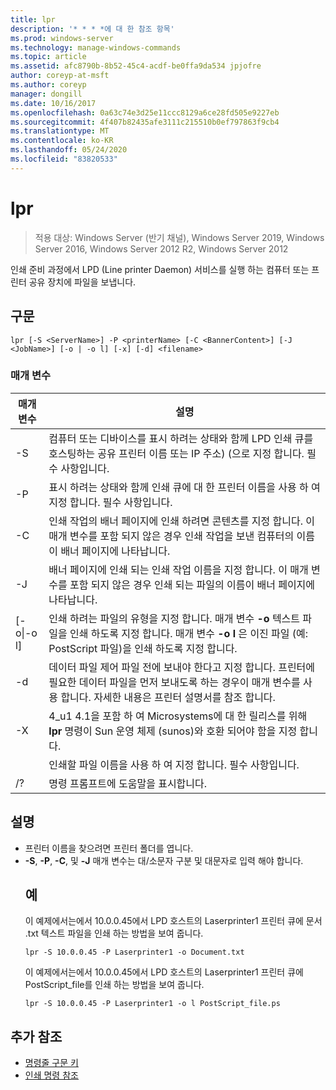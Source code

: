 ```yaml
---
title: lpr
description: '* * * *에 대 한 참조 항목'
ms.prod: windows-server
ms.technology: manage-windows-commands
ms.topic: article
ms.assetid: afc8790b-8b52-45c4-acdf-be0ffa9da534 jpjofre
author: coreyp-at-msft
ms.author: coreyp
manager: dongill
ms.date: 10/16/2017
ms.openlocfilehash: 0a63c74e3d25e11ccc8129a6ce28fd505e9227eb
ms.sourcegitcommit: 4f407b82435afe3111c215510b0ef797863f9cb4
ms.translationtype: MT
ms.contentlocale: ko-KR
ms.lasthandoff: 05/24/2020
ms.locfileid: "83820533"
---
```

# <a name="lpr"></a>lpr

> 적용 대상: Windows Server (반기 채널), Windows Server 2019, Windows Server 2016, Windows Server 2012 R2, Windows Server 2012

인쇄 준비 과정에서 LPD (Line printer Daemon) 서비스를 실행 하는 컴퓨터 또는 프린터 공유 장치에 파일을 보냅니다.

## <a name="syntax"></a>구문
```
lpr [-S <ServerName>] -P <printerName> [-C <BannerContent>] [-J <JobName>] [-o | -o l] [-x] [-d] <filename>
```
### <a name="parameters"></a>매개 변수

|     매개 변수      |                                                                                                           설명                                                                                                           |
|--------------------|---------------------------------------------------------------------------------------------------------------------------------------------------------------------------------------------------------------------------------|
|  -S<ServerName>   |                                    컴퓨터 또는 디바이스를 표시 하려는 상태와 함께 LPD 인쇄 큐를 호스팅하는 공유 프린터 이름 또는 IP 주소) (으로 지정 합니다. 필수 사항입니다.                                    |
|  -P<printerName>  |                                                              표시 하려는 상태와 함께 인쇄 큐에 대 한 프린터 이름을 사용 하 여 지정 합니다. 필수 사항입니다.                                                              |
| -C<BannerContent> |                인쇄 작업의 배너 페이지에 인쇄 하려면 콘텐츠를 지정 합니다. 이 매개 변수를 포함 되지 않은 경우 인쇄 작업을 보낸 컴퓨터의 이름이 배너 페이지에 나타납니다.                 |
|    -J<JobName>    |                           배너 페이지에 인쇄 되는 인쇄 작업 이름을 지정 합니다. 이 매개 변수를 포함 되지 않은 경우 인쇄 되는 파일의 이름이 배너 페이지에 나타납니다.                            |
| [-o&#124;-o l]  | 인쇄 하려는 파일의 유형을 지정 합니다. 매개 변수 **-o** 텍스트 파일을 인쇄 하도록 지정 합니다. 매개 변수 **-o l** 은 이진 파일 (예: PostScript 파일)을 인쇄 하도록 지정 합니다. |
|         -d         |              데이터 파일 제어 파일 전에 보내야 한다고 지정 합니다. 프린터에 필요한 데이터 파일을 먼저 보내도록 하는 경우이 매개 변수를 사용 합니다. 자세한 내용은 프린터 설명서를 참조 합니다.               |
|         -X         |                               4_u1 4.1을 포함 하 여 Microsystems에 대 한 릴리스를 위해 **lpr** 명령이 Sun 운영 체제 (sunos)와 호환 되어야 함을 지정 합니다.                                |
|     <FileName>     |                                                                                      인쇄할 파일 이름을 사용 하 여 지정 합니다. 필수 사항입니다.                                                                                      |
|         /?         |                                                                                              명령 프롬프트에 도움말을 표시합니다.                                                                                               |

## <a name="remarks"></a>설명
- 프린터 이름을 찾으려면 프린터 폴더를 엽니다.
- **-S**, **-P**, **-C**, 및 **-J** 매개 변수는 대/소문자 구분 및 대문자로 입력 해야 합니다.
  ## <a name="examples"></a>예
  이 예제에서는에서 10.0.0.45에서 LPD 호스트의 Laserprinter1 프린터 큐에 문서 .txt 텍스트 파일을 인쇄 하는 방법을 보여 줍니다.
  ```
  lpr -S 10.0.0.45 -P Laserprinter1 -o Document.txt
  ```
  이 예제에서는에서 10.0.0.45에서 LPD 호스트의 Laserprinter1 프린터 큐에 PostScript_file를 인쇄 하는 방법을 보여 줍니다.
  ```
  lpr -S 10.0.0.45 -P Laserprinter1 -o l PostScript_file.ps
  ```

## <a name="additional-references"></a>추가 참조
- [명령줄 구문 키](command-line-syntax-key.md)
-   [인쇄 명령 참조](print-command-reference.md)

